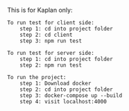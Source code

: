 This is for Kaplan only:

    To run test for client side:
        step 1: cd into project folder
        step 2: cd client
        step 3: npm run test
    
    To run test for server side:
        step 1: cd into project folder
        step 2: npm run test
    
    To run the project:
        step 1: Download docker
        step 2: cd into project folder
        step 3: docker-compose up --build
        step 4: visit localhost:4000
